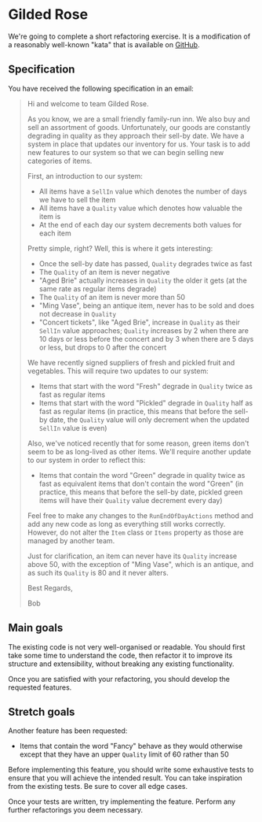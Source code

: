 # Gilded Rose

We're going to complete a short refactoring exercise. It is a modification of a reasonably well-known "kata" that is available on [GitHub](https://github.com/emilybache/GildedRose-Refactoring-Kata).

## Specification

You have received the following specification in an email:

> Hi and welcome to team Gilded Rose.
>
> As you know, we are a small friendly family-run inn. We also buy and sell an assortment of goods. Unfortunately, our goods are constantly degrading in quality as they approach their sell-by date. We have a system in place that updates our inventory for us. Your task is to add new features to our system so that we can begin selling new categories of items.
>
> First, an introduction to our system:
> - All items have a `SellIn` value which denotes the number of days we have to sell the item
> - All items have a `Quality` value which denotes how valuable the item is
> - At the end of each day our system decrements both values for each item
>
> Pretty simple, right? Well, this is where it gets interesting:
> - Once the sell-by date has passed, `Quality` degrades twice as fast
> - The `Quality` of an item is never negative
> - "Aged Brie" actually increases in `Quality` the older it gets (at the same rate as regular items degrade)
> - The `Quality` of an item is never more than 50
> - "Ming Vase", being an antique item, never has to be sold and does not decrease in `Quality`
> - "Concert tickets", like "Aged Brie", increase in `Quality` as their `SellIn` value approaches; `Quality` increases by 2 when there are 10 days or less before the concert and by 3 when there are 5 days or less, but drops to 0 after the concert
>
> We have recently signed suppliers of fresh and pickled fruit and vegetables. This will require two updates to our system:
> - Items that start with the word "Fresh" degrade in `Quality` twice as fast as regular items
> - Items that start with the word "Pickled" degrade in `Quality` half as fast as regular items (in practice, this means that before the sell-by date, the `Quality` value will only decrement when the updated `SellIn` value is even)
>
> Also, we've noticed recently that for some reason, green items don't seem to be as long-lived as other items. We'll require another update to our system in order to reflect this:
> - Items that contain the word "Green" degrade in quality twice as fast as equivalent items that don't contain the word "Green" (in practice, this means that before the sell-by date, pickled green items will have their `Quality` value decrement every day)
>
> Feel free to make any changes to the `RunEndOfDayActions` method and add any new code as long as everything still works correctly. However, do not alter the `Item` class or `Items` property as those are managed by another team.
> 
> Just for clarification, an item can never have its `Quality` increase above 50, with the exception of "Ming Vase", which is an antique, and as such its `Quality` is 80 and it never alters.
>
> Best Regards,
>
> Bob

## Main goals

The existing code is not very well-organised or readable. You should first take some time to understand the code, then refactor it to improve its structure and extensibility, without breaking any existing functionality.

Once you are satisfied with your refactoring, you should develop the requested features.

## Stretch goals

Another feature has been requested:

- Items that contain the word "Fancy" behave as they would otherwise except that they have an upper `Quality` limit of 60 rather than 50

Before implementing this feature, you should write some exhaustive tests to ensure that you will achieve the intended result. You can take inspiration from the existing tests. Be sure to cover all edge cases.

Once your tests are written, try implementing the feature. Perform any further refactorings you deem necessary.
